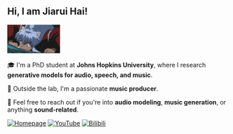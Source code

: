 <h2>Hi, I am Jiarui Hai!</h2>
<img src="犬夜叉.gif" alt="Logo" width="120"/>

🎓 I'm a PhD student at **Johns Hopkins University**, where I research **generative models for audio, speech, and music**.

🎹 Outside the lab, I'm a passionate **music producer**.

💬 Feel free to reach out if you're into **audio modeling**, **music generation**, or anything **sound-related**.

[![Homepage](https://img.shields.io/badge/Homepage-000000?logo=github&logoColor=white&style=flat-square)](https://haidog-yaqub.github.io)
[![YouTube](https://img.shields.io/badge/YouTube-FF0000?logo=youtube&logoColor=white&style=flat-square)](https://www.youtube.com/@higobeatz)
[![Bilibili](https://img.shields.io/badge/Bilibili-00A1D6?logo=bilibili&logoColor=white&style=flat-square)](https://space.bilibili.com/182484522)

